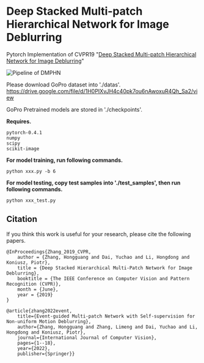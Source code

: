 # Deep Stacked Multi-patch Hierarchical Network for Image Deblurring
Pytorch Implementation of CVPR19 "[Deep Stacked Multi-patch Hierarchical Network for Image Deblurring](https://arxiv.org/pdf/1904.03468.pdf)" <br/>

![Pipeline of DMPHN](./docs/dmphn.png)

Please download GoPro dataset into './datas'. <br/>
https://drive.google.com/file/d/1H0PIXvJH4c40pk7ou6nAwoxuR4Qh_Sa2/view

GoPro Pretrained models are stored in './checkpoints'. 

__Requires.__
```
pytorch-0.4.1
numpy
scipy
scikit-image
```

__For model training, run following commands.__

```
python xxx.py -b 6
```


__For model testing, copy test samples into './test_samples', then run following commands.__

```
python xxx_test.py
```
## Citation
If you think this work is useful for your research, please cite the following papers.

```
@InProceedings{Zhang_2019_CVPR,
    author = {Zhang, Hongguang and Dai, Yuchao and Li, Hongdong and Koniusz, Piotr},
    title = {Deep Stacked Hierarchical Multi-Patch Network for Image Deblurring},
    booktitle = {The IEEE Conference on Computer Vision and Pattern Recognition (CVPR)},
    month = {June},
    year = {2019}
}
```
```
@article{zhang2022event,
    title={Event-guided Multi-patch Network with Self-supervision for Non-uniform Motion Deblurring},
    author={Zhang, Hongguang and Zhang, Limeng and Dai, Yuchao and Li, Hongdong and Koniusz, Piotr},
    journal={International Journal of Computer Vision},
    pages={1--18},
    year={2022},
    publisher={Springer}}
```
